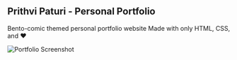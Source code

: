 ## Prithvi Paturi - Personal Portfolio

Bento-comic themed personal portfolio website
Made with only HTML, CSS, and ❤️

![Portfolio Screenshot](assets/screenshot.png)